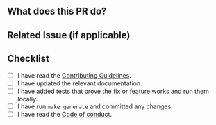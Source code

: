## What does this PR do?

<!-- Briefly describe what you're changing and why -->

## Related Issue (if applicable)

<!-- If applicable: Fixes #123 or Related to #123 -->
<!-- Otherwise: N/A -->

## Checklist

- [ ] I have read the [Contributing Guidelines](https://github.com/divStar/terraform-provider-zitactl/blob/master/.github/CONTRIBUTING.md).
- [ ] I have updated the relevant documentation.
- [ ] I have added tests that prove the fix or feature works and run them locally.
- [ ] I have run `make generate` and committed any changes.
- [ ] I have read the [Code of conduct](https://github.com/divStar/terraform-provider-zitactl/blob/master/.github/CODE_OF_CONDUCT.md).
